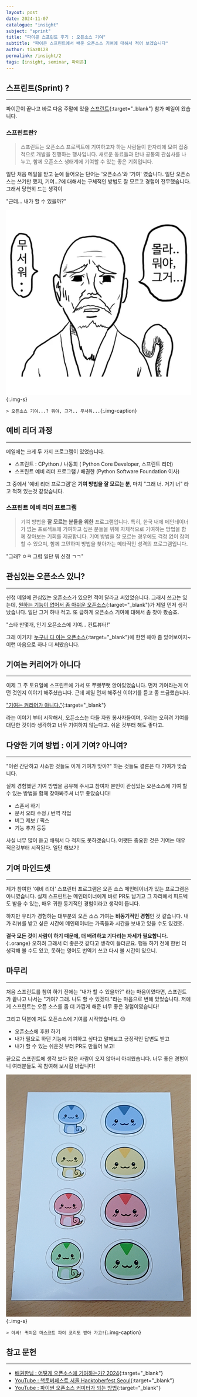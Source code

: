```yaml
---
layout: post
date: 2024-11-07
catalogue: "insight"
subject: "sprint"
title: "파이콘 스프린트 후기 : 오픈소스 기여"
subtitle: "파이콘 스프린트에서 배운 오픈소스 기여에 대해서 적어 보겠습니다"
author: tiaz0128
permalink: /insight/2
tags: [insight, seminar, 파이콘]
---
```


## 스프린트(Sprint) ?

---

파이콘이 끝나고 바로 다음 주말에 있을 [스프린트](https://event-us.kr/pythonkorea/event/94151){:target="_blank"} 참가 메일이 왔습니다.

### 스프린트란?

> 스프린트는 오픈소스 프로젝트에 기여하고자 하는 사람들이 한자리에 모여 집중적으로 개발을 진행하는 행사입니다. 새로운 동료들과 만나 공통의 관심사를 나누고, 함께 오픈소스 생태계에 기여할 수 있는 좋은 기회입니다.

일단 처음 메일을 받고 눈에 들어오는 단어는 '오픈소스'와 '기여' 였습니다. 일단 오픈소스는 쓰기만 했지, 기여...?에 대해서는 구체적인 방법도 잘 모르고 경험이 전무했습니다. 그래서 당연히 드는 생각이

"근데... 내가 할 수 있을까?"

![오픈소스는 무섭다](/assets/img/content/insight/002/001.png){:.img-s}

`> 오픈소스 기여...? 뭐야, 그거.. 무서워...`{:.img-caption}

## 예비 리더 과정

---

메일에는 크게 두 가지 프로그램이 있었습니다.

- 스프린트 : CPython / 나동희 ( Python Core Developer, 스프린트 리더)
- 스프린트 예비 리더 프로그램 /  배권한 (Python Software Foundation 이사)

그 중에서 '예비 리더 프로그램'은 **기여 방법을 잘 모르는 분**, 마치 "그래 너. 거기 너" 라고 적혀 있는것 같았습니다.

### 스프린트 예비 리더 프로그램

> 기여 방법을 **잘 모르는 분들을 위한** 프로그램입니다. 특히, 한국 내에 메인테이너가 없는 프로젝트에 기여하고 싶은 분들을 위해 자체적으로 기여하는 방법을 함께 찾아보는 기회를 제공합니다. 기여 방법을 잘 모르는 경우에도 걱정 없이 참여할 수 있으며, 함께 고민하며 방법을 찾아가는 메타적인 성격의 프로그램입니다.

"그래? ㅇㅋ 그럼 일단 뭐 신청 ㄱㄱ"

## 관심있는 오픈소스 있니?

---

신청 메일에 관심있는 오픈소스가 있으면 적어 달라고 써있었습니다. 그래서 쓰고는 있는데, [원하는 기능이 없어서 좀 아쉬운 오픈소스](https://github.com/mingrammer/diagrams){:target="_blank"}가 제일 먼저 생각 났습니다. 일단 그거 하나 적고. 또 급하게 오픈소스 기여에 대해서 좀 찾아 봤슴죠.

"스타 만몇개, 인기 오픈소스에 기여... 컨트뷰터!"

그래 이거지! [누구나 다 아는 오픈소스](https://github.com/pydantic/pydantic){:target="_blank"}에 한껀 해야 좀 있어보이지~ 이런 마음으로 하나 더 써봤습니다.

## 기여는 커리어가 아니다

---

이제 그 주 토요일에 스프린트에 가서 또 쭈뻣쭈뻣 앉아있었습니다. 먼저 기여라는게 어떤 것인지 이야기 해주셨습니다. 근데 제일 먼저 해주신 이야기를 듣고 좀 뜨금했습니다.

["기여는 커리어가 아니다."](https://docs.google.com/presentation/d/1zhtmcAeEqmoO98XJazFEb3Gh0CQa_z61ncyBCUKkHoI/edit?usp=sharing){:target="_blank"}

라는 이야기 부터 시작해서, 오픈소스는 다들 자원 봉사자들이며, 우리는 오히려 기여를 대단한 것이라 생각하고 너무 기여하지 않는다고. 쉬운 것부터 해도 좋다고.

## 다양한 기여 방법 : 이게 기여? 아니여?

---

"이런 간단하고 사소한 것들도 이게 기여가 맞아?"  하는 것들도 결론은 다 기여가 맞습니다.

실제 경험했던 기여 방법을  공유해 주시고 참여자 본인이 관심있는 오픈소스에 기여 할 수 있는 방법을 함께 찾아봐주셔 너무 좋았습니다!

- 스폰서 하기
- 문서 오타 수정 / 번역 작업
- 버그 제보 / 픽스
- 기능 추가 등등

사실 너무 많이 듣고 배워서 다 적지도 못하겠습니다. 어쨋든 중요한 것은 기여는 매우 적은것부터 시작된다. 일단 해보기!

## 기여 마인드셋

---

제가 참여한 '예비 리더' 스프린터 프로그램은 오픈 소스 메인테이너가 있는 프로그램은 아니였습니다. 실제 스프린트는 메인테이너에게 바로 PR도 남기고 그 자리에서 피드벡도 받을 수 있는, 매우 귀한 동기적인 경험이라고 생각이 듭니다.

하지만 우리가 경험하는 대부분의 오픈 소스 기여는 **비동기적인 경험**인 것 같습니다. 내가 리뷰를 받고 싶은 시간에 메인테이너는 가족들과 시간을 보내고 있을 수도 있겠죠.

__결국 모든 것이 사람이 하기 때문에, 더 배려하고 기다리는 자세가 필요합니다.__{:.orange} 오히려 그래서 더 좋은것 같다고 생각이 들더군요. 행동 하기 전에 한번 더 생각해 볼 수도 있고, 못하는 영어도 번역기 쓰고 다시 볼 시간이 있으니.

## 마무리

---

처음 스프린트를 참여 하기 전에는 "내가 할 수 있을까?" 라는 마음이였다면, 스프린트가 끝나고 나서는 "기여? 그래. 나도 할 수 있겠다."라는 마음으로 변해 있었습니다. 저에게 스프린트는 오픈 소스를 좀 더 가깝게 해준 너무 좋은 경험이였습니다!

그리고 덕분에 저도 오픈소스에 기여를 시작했습니다. 😊

- 오픈소스에 후원 하기
- 내가 필요로 하던 기능에 기여하고 싶다고 말해보고 긍정적인 답변도 받고
- 내가 할 수 있는 쉬운것 부터 PR도 만들어 보고!

끝으로 스프린트에 생각 보다 많은 사람이 오지 않아서 아쉬웠습니다. 너무 좋은 경험이니 여러분들도 꼭 참여해 보시길 바랍니다!

![파이, 코리](/assets/img/content/insight/002/002.png){:.img-s}

`> 아싸! 귀여운 마스코트 파이 코리도 받아 가고!`{:.img-caption}

## 참고 문헌

---

- [배권한님 : 어떻게 오픈소스에 기여하는가? 2024](https://docs.google.com/presentation/d/1zhtmcAeEqmoO98XJazFEb3Gh0CQa_z61ncyBCUKkHoI/edit?usp=sharing){:target="_blank"}
- [YouTube : 핵토버페스트 서울 Hacktoberfest Seoul](https://www.youtube.com/@hacktoberfestseoul3674){:target="_blank"}
- [YouTube : 파이썬 오픈소스 커미터가 되는 방법](https://www.youtube.com/watch?v=1goockl3wPs){:target="_blank"}
